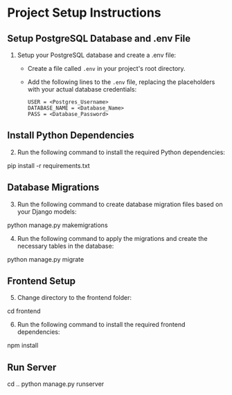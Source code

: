 # Project Setup Instructions

## Setup PostgreSQL Database and .env File

1. Setup your PostgreSQL database and create a .env file:
   - Create a file called `.env` in your project's root directory.
   - Add the following lines to the `.env` file, replacing the placeholders with your actual database credentials:

     ```
     USER = <Postgres_Username>
     DATABASE_NAME = <Database_Name>
     PASS = <Database_Password>
     ```

## Install Python Dependencies

2. Run the following command to install the required Python dependencies:

pip install -r requirements.txt

## Database Migrations

3. Run the following command to create database migration files based on your Django models:

python manage.py makemigrations

4. Run the following command to apply the migrations and create the necessary tables in the database:

python manage.py migrate

## Frontend Setup

5. Change directory to the frontend folder:

cd frontend

6. Run the following command to install the required frontend dependencies:

npm install

## Run Server

cd ..
python manage.py runserver


